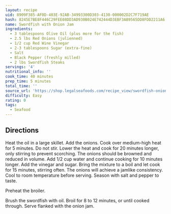 ```yaml
---
layout: recipe
uid: 8909F385-AF0D-403E-92AB-34993300D303-4130-000002D2C7F719AE
hash: 8245E7BE8F446C29FEE08DD3AD930B024E742444D3EBF3AB9565DD8FDD2211A6
name: Swordfish with Onion Jam
ingredients:
  - 3 tablespoons Olive Oil (plus more for the fish)
  - 2.5 lbs Red Onions (julienned)
  - 1/2 cup Red Wine Vinegar
  - 2-3 tablespoons Sugar (extra-fine)
  - Salt
  - Black Pepper (freshly milled)
  - 2 lbs Swordfish Steaks
servings: '4'
nutritional_info: ''
cook_time: 40 minutes
prep_time: 5 minutes
total_time: ''
source_url: 'https://shop.legalseafoods.com/recipe_view/swordfish-onion-jam'
difficulty: Easy
rating: 0
tags:
  - Seafood
---
```


## Directions

Heat the oil in a large skillet. Add the onions. Cook over medium-high heat for 5 minutes. Do not stir. Lower the heat and cook for 20 minutes longer, only stirring to prevent scorching. The onions should be browned and reduced in volume. Add 1/2 cup water and continue cooking for 10 minutes longer. Add the vinegar and sugar. Bring the mixture to a boil and let cook for 15 minutes, stirring often. The onions will achieve a jamlike consistency. Cool to room temperature before serving. Season with salt and pepper to taste.

Preheat the broiler.

Brush the swordfish with oil. Broil for 8 to 12 minutes, or until cooked through. Serve flanked with the onion jam.

